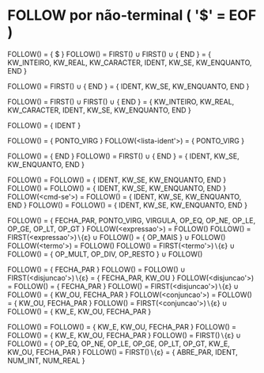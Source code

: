 # FOLLOW por não-terminal  ( '$' = EOF )

FOLLOW(<programa>)      = { $ }
FOLLOW(<inicio>)        = FIRST(<lista-declar>) ∪ FIRST(<lista-comando>) ∪ { END }
                        = { KW_INTEIRO, KW_REAL, KW_CARACTER, IDENT, KW_SE, KW_ENQUANTO, END }

FOLLOW(<lista-declar>)  = FIRST(<lista-comando>) ∪ { END }
                        = { IDENT, KW_SE, KW_ENQUANTO, END }

FOLLOW(<declar>)        = FIRST(<lista-declar>) ∪ FIRST(<lista-comando>) ∪ { END }
                        = { KW_INTEIRO, KW_REAL, KW_CARACTER, IDENT, KW_SE, KW_ENQUANTO, END }

FOLLOW(<tipo>)          = { IDENT }

FOLLOW(<lista-ident>)   = { PONTO_VIRG }
FOLLOW(<lista-ident'>)  = { PONTO_VIRG }

FOLLOW(<lista-comando>) = { END }
FOLLOW(<comando>)       = FIRST(<lista-comando>) ∪ { END }
                        = { IDENT, KW_SE, KW_ENQUANTO, END }

FOLLOW(<cmd-atr>)       = FOLLOW(<comando>) = { IDENT, KW_SE, KW_ENQUANTO, END }
FOLLOW(<cmd-se>)        = FOLLOW(<comando>) = { IDENT, KW_SE, KW_ENQUANTO, END }
FOLLOW(<cmd-se'>)       = FOLLOW(<cmd-se>)  = { IDENT, KW_SE, KW_ENQUANTO, END }
FOLLOW(<cmd-enquanto>)  = FOLLOW(<comando>) = { IDENT, KW_SE, KW_ENQUANTO, END }

FOLLOW(<expressao>)     = { FECHA_PAR, PONTO_VIRG, VIRGULA, OP_EQ, OP_NE, OP_LE, OP_GE, OP_LT, OP_GT }
FOLLOW(<expressao'>)    = FOLLOW(<expressao>)
FOLLOW(<termo>)         = FIRST(<expressao'>)∖{ε} ∪ FOLLOW(<expressao>) = { OP_MAIS } ∪ FOLLOW(<expressao>)
FOLLOW(<termo'>)        = FOLLOW(<termo>)
FOLLOW(<fator>)         = FIRST(<termo'>)∖{ε} ∪ FOLLOW(<termo>) = { OP_MULT, OP_DIV, OP_RESTO } ∪ FOLLOW(<termo>)

FOLLOW(<condicao>)      = { FECHA_PAR }
FOLLOW(<disjuncao>)     = FOLLOW(<condicao>) ∪ FIRST(<disjuncao'>)∖{ε}
                        = { FECHA_PAR, KW_OU }
FOLLOW(<disjuncao'>)    = FOLLOW(<disjuncao>) = { FECHA_PAR }
FOLLOW(<conjuncao>)     = FIRST(<disjuncao'>)∖{ε} ∪ FOLLOW(<disjuncao>)
                        = { KW_OU, FECHA_PAR }
FOLLOW(<conjuncao'>)    = FOLLOW(<conjuncao>) = { KW_OU, FECHA_PAR }
FOLLOW(<negacao>)       = FIRST(<conjuncao'>)∖{ε} ∪ FOLLOW(<conjuncao>)
                        = { KW_E, KW_OU, FECHA_PAR }

FOLLOW(<relacao>)       = FOLLOW(<negacao>) = { KW_E, KW_OU, FECHA_PAR }
FOLLOW(<expr-rel>)      = FOLLOW(<relacao>) = { KW_E, KW_OU, FECHA_PAR }
FOLLOW(<opnd-rel>)      = FIRST(<op-rel>)∖{ε} ∪ FOLLOW(<expr-rel>)
                        = { OP_EQ, OP_NE, OP_LE, OP_GE, OP_LT, OP_GT, KW_E, KW_OU, FECHA_PAR }
FOLLOW(<op-rel>)        = FIRST(<opnd-rel>)∖{ε}
                        = { ABRE_PAR, IDENT, NUM_INT, NUM_REAL }

